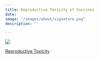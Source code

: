 ```yaml
---
title: Reproductive Toxicity of Vaccines
date: 
image: "/images/about/signature.png"
description: ''

---
```

[![](/images/reproductive_toxicity.png)](https://odysee.com/@DarkHorsePodcastClips:b/informed-consent-and-reproductive:e{:target="_blank"} "Reproductive Toxicity of the Vaccines")

[Reproductive Toxicity](https://odysee.com/@DarkHorsePodcastClips:b/informed-consent-and-reproductive:e{:target="https://odysee.com/@DarkHorsePodcastClips:b/informed-consent-and-reproductive:e"} "Reproductive Toxicity of the Vaccine")